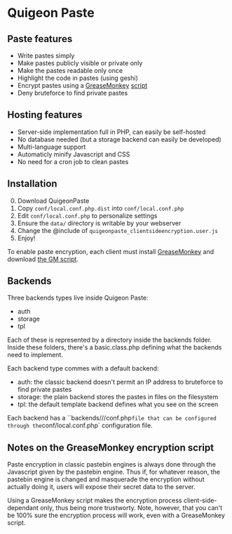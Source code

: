 # Quigeon Paste

## Paste features

- Write pastes simply
- Make pastes publicly visible or private only
- Make the pastes readable only once
- Highlight the code in pastes (using geshi)
- Encrypt pastes using a [GreaseMonkey](https://addons.mozilla.org/fr/firefox/addon/greasemonkey/) [script](quigeonpaste_clientsideencryption.user.js)
- Deny bruteforce to find private pastes

## Hosting features

- Server-side implementation full in PHP, can easily be self-hosted
- No database needed (but a storage backend can easily be developed)
- Multi-language support
- Automaticly minify Javascript and CSS
- No need for a cron job to clean pastes

## Installation

0) Download QuigeonPaste
0) Copy `conf/local.conf.php.dist` into `conf/local.conf.php`
0) Edit `conf/local.conf.php` to personalize settings
0) Ensure the `data/` directory is writable by your webserver
0) Change the @include of `quigeonpaste_clientsideencryption.user.js`
0) Enjoy!

To enable paste encryption, each client must install
[GreaseMonkey](https://addons.mozilla.org/fr/firefox/addon/greasemonkey/)
and download [the GM script](quigeonpaste_clientsideencryption.user.js).

## Backends

Three backends types live inside Quigeon Paste:
- auth
- storage
- tpl

Each of these is represented by a directory inside the backends folder. Inside
these folders, there's a basic.class.php defining what the backends need to
implement.

Each backend type commes with a default backend:
- auth: the classic backend doesn't permit an IP address to bruteforce to find private pastes
- storage: the plain backend stores the pastes in files on the filesystem
- tpl: the default template backend defines what you see on the screen

Each backend has a ``backends/<backend type>/<backend name>/conf.php` file that
can be configured through the `conf/local.conf.php` configuration file.

## Notes on the GreaseMonkey encryption script

Paste encryption in classic pastebin engines is always done through the
Javascript given by the pastebin engine. Thus if, for whatever reason, the
pastebin engine is changed and masquerade the encryption without actually doing
it, users will expose their secret data to the server.

Using a GreaseMonkey script makes the encryption process client-side-dependant
only, thus being more trustworty. Note, however, that you can't be 100% sure the
encryption process will work, even with a GreaseMonkey script.
